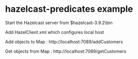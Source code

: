 # hazelcast-predicates example

Start the Hazelcast server from $hazelcast-3.9.2\bin

Add HazelClient.xml which configures local host 

Add objects to Map : http://localhost:7089/addCustomers

Get objects from Map : http://localhost:7089/getCustomers
